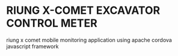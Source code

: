 # RIUNG X-COMET EXCAVATOR CONTROL METER
riung x comet mobile monitoring application using apache cordova javascript framework
